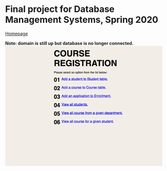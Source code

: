# Final project for Database Management Systems, Spring 2020

[Homepage](http://turing.csce.uark.edu/~jostermu/d-b-final/project_java/index.html)

**Note: domain is still up but database is no longer connected.**
![Homepage](home.png)
